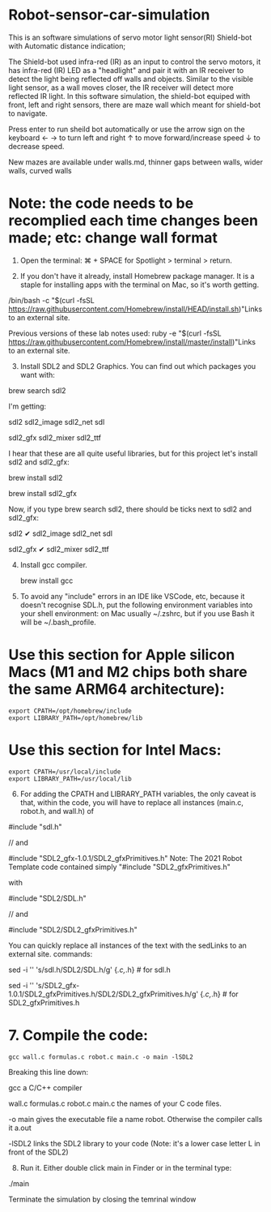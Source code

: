 # Robot-sensor-car-simulation
This is an software simulations of servo motor light sensor(RI) Shield-bot with Automatic distance indication;

The Shield-bot used infra-red (IR) as an input to control the servo motors, it has infra-red (IR) LED as a "headlight" 
and pair it with an IR receiver to detect the light being reflected off walls and objects. 
Similar to the visible light sensor, as a wall moves closer, the IR receiver will detect more reflected IR light.
In this software simulation, the shield-bot equiped with front, left and right sensors, there are maze wall which meant for shield-bot to navigate. 

Press enter to run sheild bot automatically or use the arrow sign on the keyboard ← → to turn left and right ↑ to move forward/increase speed ↓ to decrease speed.

New mazes are available under walls.md, thinner gaps between walls, wider walls, curved walls

 # Note: the code needs to be recomplied each time changes been made; etc: change wall format

1. Open the terminal: ⌘ + SPACE for Spotlight > terminal > return.

2. If you don't have it already, install Homebrew package manager. It is a staple for installing apps with the terminal on Mac, so it's worth getting.

/bin/bash -c "$(curl -fsSL https://raw.githubusercontent.com/Homebrew/install/HEAD/install.sh)"Links to an external site.

Previous versions of these lab notes used: ruby -e "$(curl -fsSL https://raw.githubusercontent.com/Homebrew/install/master/install)"Links to an external site.

3. Install SDL2 and SDL2 Graphics. You can find out which packages you want with:

  brew search sdl2

I'm getting:

sdl2        sdl2_image    sdl2_net    sdl

sdl2_gfx    sdl2_mixer    sdl2_ttf

I hear that these are all quite useful libraries, but for this project let's install sdl2 and sdl2_gfx:

  brew install sdl2

  brew install sdl2_gfx

Now, if you type brew search sdl2, there should be ticks next to sdl2 and sdl2_gfx:

sdl2 ✔      sdl2_image    sdl2_net    sdl

sdl2_gfx ✔  sdl2_mixer    sdl2_ttf

4. Install gcc compiler.

    brew install gcc

5. To avoid any "include" errors in an IDE like VSCode, etc, because it doesn't recognise SDL.h, put the following environment variables into your shell environment: on Mac usually ~/.zshrc, but if you use Bash it will be ~/.bash_profile.

# Use this section for Apple silicon Macs (M1 and M2 chips both share the same ARM64 architecture):
    export CPATH=/opt/homebrew/include
    export LIBRARY_PATH=/opt/homebrew/lib

# Use this section for Intel Macs:
    export CPATH=/usr/local/include
    export LIBRARY_PATH=/usr/local/lib

6. For adding the CPATH and LIBRARY_PATH variables, the only caveat is that, within the code, you will have to replace all instances (main.c, robot.h, and wall.h) of

#include "sdl.h"

// and

#include "SDL2_gfx-1.0.1/SDL2_gfxPrimitives.h"          Note: The 2021 Robot Template code contained simply "#include "SDL2_gfxPrimitives.h"

with

#include "SDL2/SDL.h"

// and

#include "SDL2/SDL2_gfxPrimitives.h"

You can quickly replace all instances of the text with the sedLinks to an external site. commands:

sed -i '' 's/sdl.h/SDL2\/SDL.h/g' {*.c,*.h} # for sdl.h

sed -i '' 's/SDL2_gfx-1.0.1\/SDL2_gfxPrimitives.h/SDL2\/SDL2_gfxPrimitives.h/g' {*.c,*.h} # for SDL2_gfxPrimitives.h

# 7. Compile the code:
    gcc wall.c formulas.c robot.c main.c -o main -lSDL2

Breaking this line down:

gcc a C/C++ compiler

wall.c formulas.c robot.c main.c the names of your C code files.

-o main gives the executable file a name robot. Otherwise the compiler calls it a.out

-lSDL2 links the SDL2 library to your code (Note: it's a lower case letter L in front of the SDL2)

8. Run it. Either double click main in Finder or in the terminal type:

./main

Terminate the simulation by closing the temrinal window

